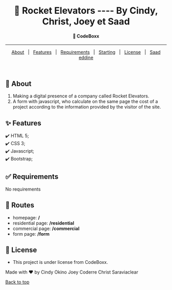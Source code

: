 &#xa0;

  <!-- Saad Eddine FEKI -->
</div>

<h1 align="center"> 🚀 Rocket Elevators ---- By Cindy, Christ, Joey et Saad</h1>

<!-- Status -->

<h4 align="center">
  🚀  CodeBoxx
</h4>

<hr>

<p align="center">
  <a href="#dart-about">About</a> &#xa0; | &#xa0; 
  <a href="#sparkles-features">Features</a> &#xa0; | &#xa0;
  <a href="#white_check_mark-requirements">Requirements</a> &#xa0; | &#xa0;
  <a href="#checkered_flag-starting">Starting</a> &#xa0; | &#xa0;
  <a href="#memo-license">License</a> &#xa0; | &#xa0;
  <a href="https://github.com/saadeddine" target="_blank">Saad eddine</a>
</p>

<br>

## :dart: About

1. Making a digital presence of a company called Rocket Elevators.
2. A form with javascript, who calculate on the same page the cost of a project according to the information provided by the visitor of the site.

## :sparkles: Features

:heavy_check_mark: HTML 5;\
:heavy_check_mark: CSS 3;\
:heavy_check_mark: Javascript;\
:heavy_check_mark: Bootstrap;

<!-- ## :rocket: Technologies

The following tools were used in this project:

- [Bootstrap]()
- [HTML3]()
- [CSS5]()
- [JavaScript]() -->

## :white_check_mark: Requirements

No requirements

## :memo: Routes

- homepage: <b>/</b>
- residential page: <b>/residential</b>
- commercial page: <b>/commercial</b>
- form page: <b>/form</b>

## :memo: License

- This project is under license from CodeBoxx.

Made with :heart: by
Cindy Okino
Joey Coderre
Christ Saraviaclear
&#xa0;

<a href="#top">Back to top</a>
